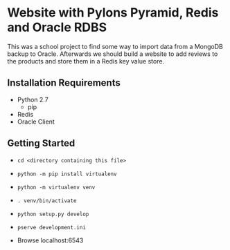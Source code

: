 Website with Pylons Pyramid, Redis and Oracle RDBS
==================

This was a school project to find some way to import data from a MongoDB backup to Oracle. Afterwards we should build a website to add reviews to the products and store them in a Redis key value store.

Installation Requirements
---------------

* Python 2.7
  * pip
* Redis
* Oracle Client


Getting Started
---------------

- `cd <directory containing this file>`

- `python -m pip install virtualenv`

- `python -m virtualenv venv`

- `. venv/bin/activate`

- `python setup.py develop`

- `pserve development.ini`

- Browse localhost:6543

